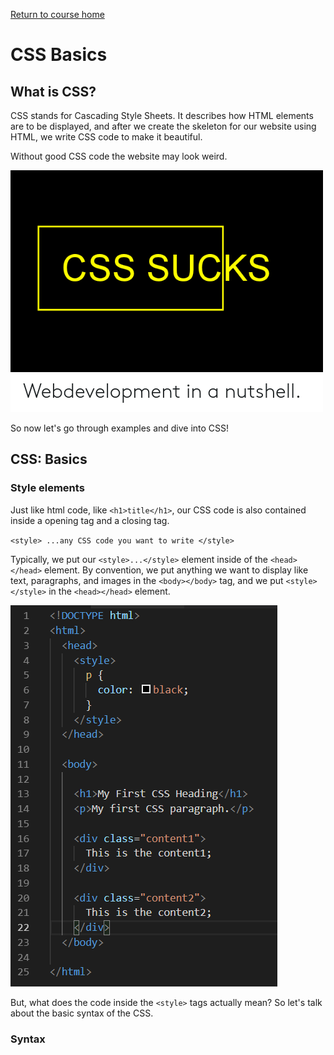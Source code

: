 <a href="https://wes-chen.github.io/build-a-website/">Return to course home</a>

# CSS Basics

## What is CSS?

CSS stands for Cascading Style Sheets. It describes how HTML elements are to be displayed, and after we create the skeleton for our website using HTML, we write CSS code to make it beautiful. 

Without good CSS code the website may look weird.

<img src="./css-sucks-webdevelopment-in-a-nutshell-43196018.png"/>

 So now let's go through examples and dive into CSS!

## CSS: Basics
### Style elements
Just like html code, like `<h1>title</h1>`, our CSS code is also contained inside a opening tag and a closing tag.

`<style> ...any CSS code you want to write </style>`

Typically, we put our `<style>...</style>` element inside of the `<head></head>` element. By convention, we put anything we want to display like text, paragraphs, and images in the `<body></body>` tag, and we put `<style></style>` in the `<head></head>` element. 

<img src="top.png"/>

But, what does the code inside the `<style>` tags actually mean? So let's talk about the basic syntax of the CSS.

### Syntax
